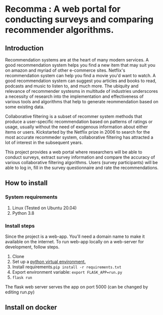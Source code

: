 # Recomma : A web portal for conducting surveys and comparing recommender algorithms.
## Introduction
Recommendation systems are at the heart of many modern services. A good recommendation system helps you find a new item that may suit you on amazon and myriad of other e-commerce sites. Netflix's recommendation system can help you find a movie you'd want to watch. A good recommendation system can suggest you articles and books to read, podcasts and music to listen to, and much more. The ubiquity and relevance of recommender systesms in multitude of industries underscores a necessity of research into the implementation and effectiveness of various tools and algorithms that help to generate reommendation based on some existing data.

Collaborative filtering is a subset of recommer system methods that produce a user-specific recommendation based on patterns of ratings or usage, usually without the need of exogenous information about either items or users. Kickstarted by the Netflix prize in 2006 to search for the most accurate recommeder system, collaborative filtering has attracted a lot of interest in the subsequent years.

This project provides a web portal where researchers will be able to conduct surveys, extract survey information and compare the accuracy of various collaborative filtering algorithms. Users (survey participants) will be able to log in, fill in the survey questionnaire and rate the recommendations.

## How to install
### System requirements
1. Linux (Tested on Ubuntu 20.04)
2. Python 3.8

### Install steps
Since the project is a web-app. You'll need a domain name to make it available on the internet. To run web-app locally on a web-server for development, follow steps. 
1. Clone
2. Set up a [python virtual environment.](https://docs.python.org/3/library/venv.html)
3. Install requirements.`pip install -r requirements.txt`
4. Export environment variable: `export FLASK_APP=run.py`
5. `flask run`

The flask web server serves the app on port 5000 (can be changed by editing run.py)

## Install on docker



